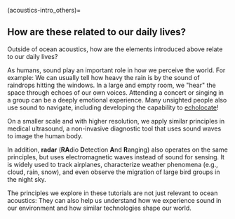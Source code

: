 (acoustics-intro_others)=
## How are these related to our daily lives?

Outside of ocean acoustics, how are the elements introduced above relate to our daily lives?

As humans, sound play an important role in how we perceive the world. For example: We can usually tell how heavy the rain is by the sound of raindrops hitting the windows. In a large and empty room, we "hear" the space through echoes of our own voices. Attending a concert or singing in a group can be a deeply emotional experience. Many unsighted people also use sound to navigate, including developing the capability to [echolocate](REF)! 

On a smaller scale and with higher resolution, we apply similar principles in medical ultrasound, a non-invasive diagnostic tool that uses sound waves to image the human body.

In addition, **radar** (**RA**dio **D**etection **A**nd **R**anging) also operates on the same principles, but uses electromagnetic waves instead of sound for sensing. It is widely used to track airplanes, characterize weather phenomena (e.g., cloud, rain, snow), and even observe the migration of large bird groups in the night sky. 

The principles we explore in these tutorials are not just relevant to ocean acoustics: They can also help us understand how we experience sound in our environment and how similar technologies shape our world.
